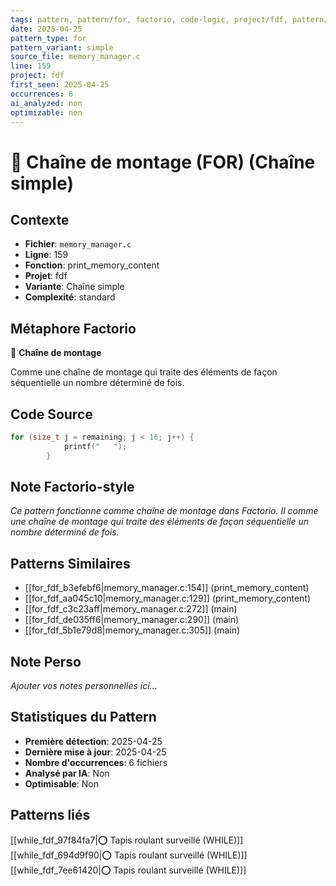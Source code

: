 ```yaml
---
tags: pattern, pattern/for, factorio, code-logic, project/fdf, pattern/variant/simple
date: 2025-04-25
pattern_type: for
pattern_variant: simple
source_file: memory_manager.c
line: 159
project: fdf
first_seen: 2025-04-25
occurrences: 6
ai_analyzed: non
optimizable: non
---
```


# 🔄 Chaîne de montage (FOR) (Chaîne simple)

## Contexte
- **Fichier**: `memory_manager.c`
- **Ligne**: 159
- **Fonction**: print_memory_content
- **Projet**: fdf
- **Variante**: Chaîne simple
- **Complexité**: standard

## Métaphore Factorio
🔄 **Chaîne de montage**

Comme une chaîne de montage qui traite des éléments de façon séquentielle un nombre déterminé de fois.

## Code Source
```c
for (size_t j = remaining; j < 16; j++) {
            printf("   ");
        }
```

## Note Factorio-style
*Ce pattern fonctionne comme chaîne de montage dans Factorio. Il comme une chaîne de montage qui traite des éléments de façon séquentielle un nombre déterminé de fois.*

## Patterns Similaires
- [[for_fdf_b3efebf6|memory_manager.c:154]] (print_memory_content)
- [[for_fdf_aa045c10|memory_manager.c:129]] (print_memory_content)
- [[for_fdf_c3c23aff|memory_manager.c:272]] (main)
- [[for_fdf_de035ff6|memory_manager.c:290]] (main)
- [[for_fdf_5b1e79d8|memory_manager.c:305]] (main)

## Note Perso
*Ajouter vos notes personnelles ici...*

## Statistiques du Pattern
- **Première détection**: 2025-04-25
- **Dernière mise à jour**: 2025-04-25
- **Nombre d'occurrences**: 6 fichiers
- **Analysé par IA**: Non
- **Optimisable**: Non

## Patterns liés
[[while_fdf_97f84fa7|⭕ Tapis roulant surveillé (WHILE)]]
[[while_fdf_694d9f90|⭕ Tapis roulant surveillé (WHILE)]]
[[while_fdf_7ee61420|⭕ Tapis roulant surveillé (WHILE)]]

